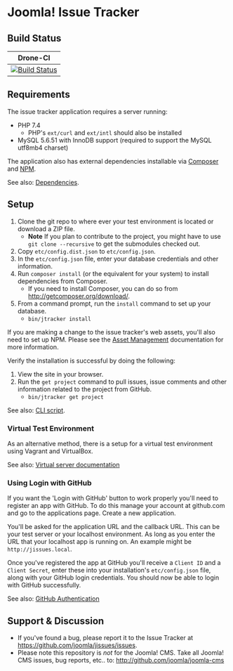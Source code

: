 Joomla! Issue Tracker
=====================

Build Status
---------------------
| Drone-CI      |   
| ------------- | 
| [![Build Status](http://ci.joomla.org/api/badges/joomla/jissues/status.svg)](http://ci.joomla.org/joomla/jissues) |

## Requirements

The issue tracker application requires a server running:

* PHP 7.4
    * PHP's `ext/curl` and `ext/intl` should also be installed
* MySQL 5.6.51 with InnoDB support (required to support the MySQL utf8mb4 charset) 

The application also has external dependencies installable via [Composer](https://getcomposer.org/) and [NPM](https://www.npmjs.com/).

See also: [Dependencies](Documentation/Development/Dependencies.md).

## Setup

1. Clone the git repo to where ever your test environment is located or download a ZIP file.
    * **Note** If you plan to contribute to the project, you might have to use `git clone --recursive` to get the submodules checked out.
1. Copy `etc/config.dist.json` to `etc/config.json`.
1. In the `etc/config.json` file, enter your database credentials and other information.
1. Run `composer install` (or the equivalent for your system) to install dependencies from Composer.
    * If you need to install Composer, you can do so from http://getcomposer.org/download/.
1. From a command prompt, run the `install` command to set up your database.
    * `bin/jtracker install`

If you are making a change to the issue tracker's web assets, you'll also need to set up NPM. Please see the [Asset Management](Documentation/Development/Asset-Management.md) documentation for more information.

Verify the installation is successful by doing the following:

1. View the site in your browser.
1. Run the `get project` command to pull issues, issue comments and other information related to the project from GitHub.
    * `bin/jtracker get project`

See also: [CLI script](Documentation/Development/CLI-application.md).

### Virtual Test Environment

As an alternative method, there is a setup for a virtual test environment using Vagrant and VirtualBox.

See also: [Virtual server documentation](Documentation/Development/Virtual-Test-Server.md)

### Using Login with GitHub

If you want the 'Login with GitHub' button to work properly you'll need to register an app with GitHub. To do this manage your account at github.com and go to the applications page. Create a new application.

You'll be asked for the application URL and the callback URL. This can be your test server or your localhost environment. As long as you enter the URL that your localhost app is running on. An example might be `http://jissues.local`.

Once you've registered the app at GitHub you'll receive a `Client ID` and a `Client Secret`, enter these into your installation's `etc/config.json` file, along with your GitHub login credentials. You should now be able to login with GitHub successfully.

See also: [GitHub Authentication](Documentation/Users/GitHub-Authentication.md)

## Support & Discussion

* If you've found a bug, please report it to the Issue Tracker at https://github.com/joomla/jissues/issues.
* Please note this repository is _not_ for the Joomla! CMS. Take all Joomla! CMS issues, bug reports, etc.. to: http://github.com/joomla/joomla-cms

